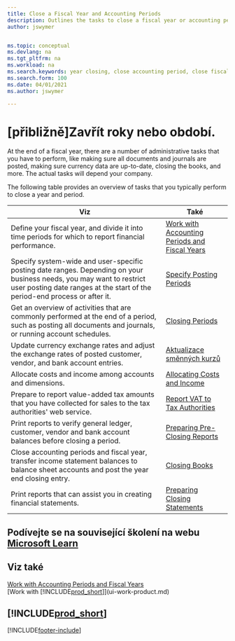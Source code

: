 ```yaml
---
title: Close a Fiscal Year and Accounting Periods
description: Outlines the tasks to close a fiscal year or accounting period, for example, making sure documents and journals are posted and verifying bank balances.
author: jswymer


ms.topic: conceptual
ms.devlang: na
ms.tgt_pltfrm: na
ms.workload: na
ms.search.keywords: year closing, close accounting period, close fiscal year, bank account detailed trial balance
ms.search.form: 100
ms.date: 04/01/2021
ms.author: jswymer

---
```

# [přibližně]Zavřít roky nebo období.

At the end of a fiscal year, there are a number of administrative tasks that you have to perform, like making sure all documents and journals are posted, making sure currency data are up-to-date, closing the books, and more. The actual tasks will depend your company.

The following table provides an overview of tasks that you typically perform to close a year and period.

| Viz | Také |
| --- | --- |
| Define your fiscal year, and divide it into time periods for which to report financial performance. | [Work with Accounting Periods and Fiscal Years](finance-accounting-periods-and-fiscal-years.md) |
| Specify system-wide and user-specific posting date ranges. Depending on your business needs, you may want to restrict user posting date ranges at the start of the period-end process or after it. | [Specify Posting Periods](finance-how-specify-posting-periods.md) |
| Get an overview of activities that are commonly performed at the end of a period, such as posting all documents and journals, or running account schedules. | [Closing Periods](year-how-complete-period-end-processes.md) |
| Update currency exchange rates and adjust the exchange rates of posted customer, vendor, and bank account entries. | [Aktualizace směnných kurzů](finance-how-update-currencies.md) |
| Allocate costs and income among accounts and dimensions. | [Allocating Costs and Income](year-allocate-costs-income.md) |
| Prepare to report value-added tax amounts that you have collected for sales to the tax authorities' web service. | [Report VAT to Tax Authorities](finance-how-report-vat.md) |
| Print reports to verify general ledger, customer, vendor and bank account balances before closing a period. | [Preparing Pre-Closing Reports](year-prepare-preclose-reports.md) |
| Close accounting periods and fiscal year, transfer income statement balances to balance sheet accounts and post the year end closing entry. | [Closing Books](year-close-books.md) |
| Print reports that can assist you in creating financial statements. | [Preparing Closing Statements](year-prepare-close-statement.md) |

## Podívejte se na související školení na webu [Microsoft Learn](/learn/modules/close-fiscal-year-dynamics-365-business-central/index)

## Viz také

[Work with Accounting Periods and Fiscal Years](finance-accounting-periods-and-fiscal-years.md)  
[Work with [!INCLUDE[prod_short](includes/prod_short.md)]](ui-work-product.md)

## [!INCLUDE[prod_short](includes/free_trial_md.md)]


[!INCLUDE[footer-include](includes/footer-banner.md)]